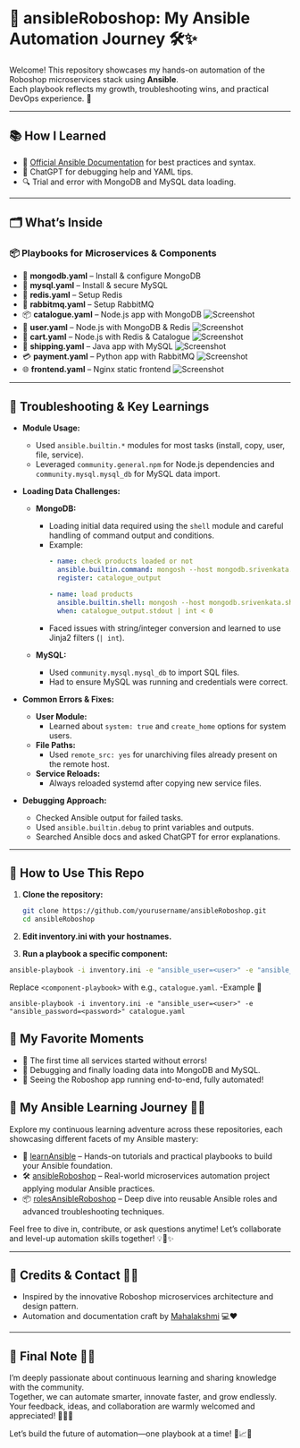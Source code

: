 # 🚀 ansibleRoboshop: My Ansible Automation Journey 🛠️✨

Welcome! This repository showcases my hands-on automation of the Roboshop microservices stack using **Ansible**.  
Each playbook reflects my growth, troubleshooting wins, and practical DevOps experience. 🌱

---

## 📚 How I Learned

- 📝 [Official Ansible Documentation](https://docs.ansible.com/) for best practices and syntax.
- 🤖 ChatGPT for debugging help and YAML tips.
- 🔍 Trial and error with MongoDB and MySQL data loading.

---

## 🗂️ What’s Inside

### 📦 Playbooks for Microservices & Components

- 🍃 **mongodb.yaml** – Install & configure MongoDB
- 🐬 **mysql.yaml** – Install & secure MySQL
- 🧊 **redis.yaml** – Setup Redis
- 🐇 **rabbitmq.yaml** – Setup RabbitMQ
- 📦 **catalogue.yaml** – Node.js app with MongoDB ![Screenshot](images/Screenshot%202025-06-19%20010603.png)
- 👤 **user.yaml** – Node.js with MongoDB & Redis ![Screenshot](images/Screenshot%202025-06-19%20010631.png)
- 🛒 **cart.yaml** – Node.js with Redis & Catalogue ![Screenshot](images/Screenshot%202025-06-19%20010513.png)
- 🚚 **shipping.yaml** – Java app with MySQL ![Screenshot](images/Screenshot%202025-06-19%20011439.png)
- 💳 **payment.yaml** – Python app with RabbitMQ ![Screenshot](images/Screenshot%202025-06-19%20011511.png)
- 🌐 **frontend.yaml** – Nginx static frontend ![Screenshot](images/Screenshot%202025-06-19%20010603.png)

---

## 🐞 Troubleshooting & Key Learnings

- **Module Usage:**  
  - Used `ansible.builtin.*` modules for most tasks (install, copy, user, file, service).
  - Leveraged `community.general.npm` for Node.js dependencies and `community.mysql.mysql_db` for MySQL data import.

- **Loading Data Challenges:**  
  - **MongoDB:**  
    - Loading initial data required using the `shell` module and careful handling of command output and conditions.
    - Example:
      ```yaml
      - name: check products loaded or not
        ansible.builtin.command: mongosh --host mongodb.srivenkata.shop --eval 'db.getMongo().getDBNames().indexOf("catalogue")'
        register: catalogue_output

      - name: load products
        ansible.builtin.shell: mongosh --host mongodb.srivenkata.shop < /app/db/master-data.js
        when: catalogue_output.stdout | int < 0
      ```
    - Faced issues with string/integer conversion and learned to use Jinja2 filters (`| int`).

  - **MySQL:**  
    - Used `community.mysql.mysql_db` to import SQL files.
    - Had to ensure MySQL was running and credentials were correct.

- **Common Errors & Fixes:**  
  - **User Module:**  
    - Learned about `system: true` and `create_home` options for system users.
  - **File Paths:**  
    - Used `remote_src: yes` for unarchiving files already present on the remote host.
  - **Service Reloads:**  
    - Always reloaded systemd after copying new service files.

- **Debugging Approach:**  
  - Checked Ansible output for failed tasks.
  - Used `ansible.builtin.debug` to print variables and outputs.
  - Searched Ansible docs and asked ChatGPT for error explanations.



---

## 🏁 How to Use This Repo

1. **Clone the repository:**
   ```bash
   git clone https://github.com/yourusername/ansibleRoboshop.git
   cd ansibleRoboshop
   ```
2. **Edit inventory.ini with your hostnames.**

3. **Run a playbook  a specific component:**
 ```bash
ansible-playbook -i inventory.ini -e "ansible_user=<user>" -e "ansible_password=<password>" <component-playbook>.yaml

 ```
Replace `<component-playbook>` with e.g., `catalogue.yaml`.
-Example  🌟
```
ansible-playbook -i inventory.ini -e "ansible_user=<user>" -e "ansible_password=<password>" catalogue.yaml
```

## 🌟 My Favorite Moments
- 🎉 The first time all services started without errors!
- 🐞 Debugging and finally loading data into MongoDB and MySQL.
- 🤩 Seeing the Roboshop app running end-to-end, fully automated!


## 📖 My Ansible Learning Journey 🚀✨

Explore my continuous learning adventure across these repositories, each showcasing different facets of my Ansible mastery:

- 📘 [learnAnsible](https://github.com/MAHALAKSHMImahalakshmi/learnAnsible.git) – Hands-on tutorials and practical playbooks to build your Ansible foundation.
- 🛠️ [ansibleRoboshop](https://github.com/MAHALAKSHMImahalakshmi/ansibleRoboshop.git) – Real-world microservices automation project applying modular Ansible practices.
- 📦 [rolesAnsibleRoboshop](https://github.com/MAHALAKSHMImahalakshmi/rolesAnsibleRoboshop.git) – Deep dive into reusable Ansible roles and advanced troubleshooting techniques.

Feel free to dive in, contribute, or ask questions anytime! Let’s collaborate and level-up automation skills together! 💡🤝✨

---

## 🙏 Credits & Contact 💬🤗

- Inspired by the innovative Roboshop microservices architecture and design pattern.  
- Automation and documentation craft by [Mahalakshmi](https://github.com/MAHALAKSHMImahalakshmi) 💻❤️

---

## 🌟 Final Note 🌱🚀

I’m deeply passionate about continuous learning and sharing knowledge with the community.  
Together, we can automate smarter, innovate faster, and grow endlessly.  
Your feedback, ideas, and collaboration are warmly welcomed and appreciated! 🎉🙌🚀

Let’s build the future of automation—one playbook at a time! 🎯📈✨


   
